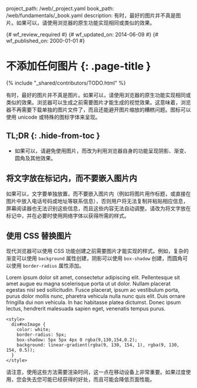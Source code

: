 project_path: /web/_project.yaml
book_path: /web/fundamentals/_book.yaml
description: 有时，最好的图片并不真是图片。如果可以，请使用浏览器的原生功能实现相同或类似的效果。

{# wf_review_required #}
{# wf_updated_on: 2014-06-09 #}
{# wf_published_on: 2000-01-01 #}

# 不添加任何图片 {: .page-title }

{% include "_shared/contributors/TODO.html" %}



有时，最好的图片并不真是图片。如果可以，请使用浏览器的原生功能实现相同或类似的效果。浏览器可以生成之前需要图片才能生成的视觉效果。这意味着，浏览器不再需要下载单独的图片文件了，而且还能避开图片缩放的糟糕问题。图标可以使用 unicode 或特殊的图标字体来呈现。




## TL;DR {: .hide-from-toc }
- 如果可以，请避免使用图片，而改为利用浏览器自身的功能呈现阴影、渐变、圆角及其他效果。


## 将文字放在标记内，而不要嵌入图片内

如果可以，文字要单独放置，而不要嵌入图片内（例如将图片用作标题，或直接在图片中放入电话号码或地址等联系信息），否则用户将无法复制并粘贴相应信息，屏幕阅读器也无法识别这些信息，而且这些内容无法自动调整。请改为将文字放在标记中，并在必要时使用网络字体以获得所需的样式。

## 使用 CSS 替换图片

现代浏览器可以使用 CSS 功能创建之前需要图片才能实现的样式。例如，复杂的渐变可以使用 <code>background</code> 属性创建，阴影可以使用 <code>box-shadow</code> 创建，而圆角可以使用 <code>border-radius</code> 属性添加。

<p id="noImage">
Lorem ipsum dolor sit amet, consectetur adipiscing elit. Pellentesque sit 
amet augue eu magna scelerisque porta ut ut dolor. Nullam placerat egestas 
nisl sed sollicitudin. Fusce placerat, ipsum ac vestibulum porta, purus 
dolor mollis nunc, pharetra vehicula nulla nunc quis elit. Duis ornare 
fringilla dui non vehicula. In hac habitasse platea dictumst. Donec 
ipsum lectus, hendrerit malesuada sapien eget, venenatis tempus purus.
</p>


    <style>
      div#noImage {
        color: white;
        border-radius: 5px;
        box-shadow: 5px 5px 4px 0 rgba(9,130,154,0.2);
        background: linear-gradient(rgba(9, 130, 154, 1), rgba(9, 130, 154, 0.5));
      }
    </style>
    

请注意，使用这些方法需要渲染时间，这一点在移动设备上非常重要。如果过度使用，您会失去您可能已经获得的好处，而且可能会降低页面性能。



